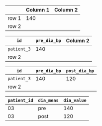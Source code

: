 


|               | Column 1      | Column 2      |
| ------------- | ------------- | ------------- |
| row 1         | 140           |               |
| row 2         |               |               |


| `id`          | `pre_dia_bp`  | Column 2      |
| ------------- | ------------- | ------------- |
| `patient_3`   | 140           |               |
| row 2         |               |               |



| `id`          | `pre_dia_bp`  | `post_dia_bp` |
| ------------- | ------------- | ------------- |
| `patient_3`   | 140           | 120           |
| row 2         |               |               |


| `patient_id`  | `dia_meas`    | `dia_value`   |
| ------------- | ------------- | ------------- |
| 03            | pre           | 140           |
| 03            | post          | 120           |






